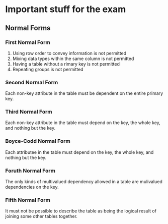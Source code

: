 # Important stuff for the exam

## Normal Forms

### First Normal Form
1. Using row order to convey information is not permitted
2. Mixing data types within the same column is not permitted
3. Having a table without a rimary key is not permitted
4. Repeating groups is not permitted

### Second Normal Form
Each non-key attribute in the table must be dependent on the entire primary key.

### Third Normal Form
Each non-key attribute in the table must depend on the key, the whole key, and nothing but the key.

### Boyce-Codd Normal Form
Each attributee in the table must depend on the key, the whole key, and nothing but the key.

### Foruth Normal Form
The only kinds of multivalued dependency allowed in a table are mulivalued dependencies on the key.

### Fifth Normal Form
It must not be possible to describe the table as being the logical result of joining some other tables together.